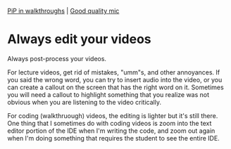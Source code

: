 [<i class="far fa-arrow-alt-circle-left"></i> PiP in walkthroughs](pip-in-walkthroughs.html) | [Good quality mic <i class="far fa-arrow-alt-circle-right"></i>](good-quality-mic.html)

# Always edit your videos

Always post-process your videos.

For lecture videos, get rid of mistakes, "umm"s, and other annoyances. If you said the wrong word, you can try to insert audio into the video, or you can create a callout on the screen that has the right word on it. Sometimes you will need a callout to highlight something that you realize was not obvious when you are listening to the video critically.

For coding (walkthruough) videos, the editing is lighter but it's still there. One thing that I sometimes do with coding videos is zoom into the text editor portion of the IDE when I'm writing the code, and zoom out again when I'm doing something that requires the student to see the entire IDE.
